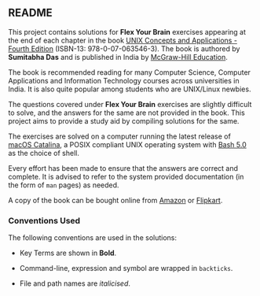 ## README

This project contains solutions for **Flex Your Brain** exercises appearing at the end of each chapter in the book [UNIX Concepts and Applications - Fourth Edition][Book] (ISBN-13: 978-0-07-063546-3). The book is authored by **Sumitabha Das** and is published in India by [McGraw-Hill Education][Publisher].

The book is recommended reading for many Computer Science, Computer Applications and Information Technology courses across universities in India. It is also quite popular among students who are UNIX/Linux newbies.

The questions covered under **Flex Your Brain** exercises are slightly difficult to solve, and the answers for the same are not provided in the book. This project aims to provide a study aid by compiling solutions for the same.

The exercises are solved on a computer running the latest release of [macOS Catalina][macOS], a POSIX compliant UNIX operating system with [Bash 5.0][Bash] as the choice of shell.

Every effort has been made to ensure that the answers are correct and complete. It is advised to refer to the system provided documentation (in the form of `man` pages) as needed.

A copy of the book can be bought online from [Amazon][Amazon] or [Flipkart][Flipkart].

### Conventions Used

The following conventions are used in the solutions:

- Key Terms are shown in **Bold**.

- Command-line, expression and symbol are wrapped in `backticks`.

- File and path names are _italicised_.

[Book]:      http://mhhe.com/das/uca
[Publisher]: https://www.mheducation.co.in
[macOS]:     https://www.apple.com/macos/mojave/
[Bash]:      https://www.gnu.org/software/bash
[Amazon]:    https://amzn.to/2xAJ2lJ
[Flipkart]:  https://www.flipkart.com/unix-concepts-applications-4th/p/itmczynvf32hxm3f
